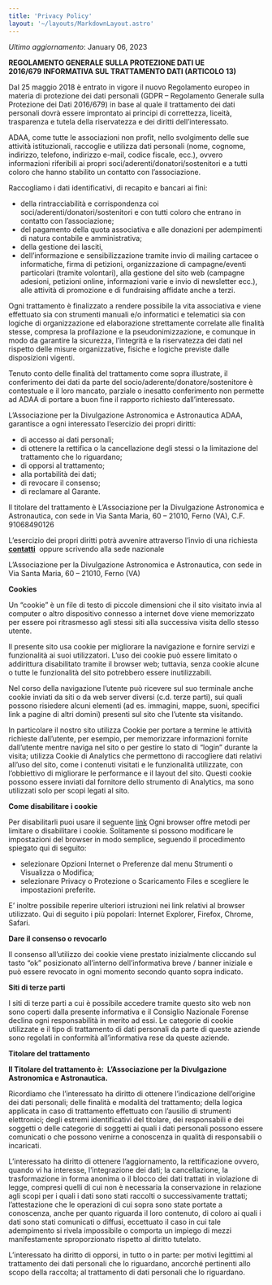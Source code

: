```yaml
---
title: 'Privacy Policy'
layout: '~/layouts/MarkdownLayout.astro'
---
```


_Ultimo aggiornamento_: January 06, 2023

**REGOLAMENTO GENERALE SULLA PROTEZIONE DATI UE 2016/679** **INFORMATIVA SUL TRATTAMENTO DATI (ARTICOLO 13)**

Dal 25 maggio 2018 è entrato in vigore il nuovo Regolamento europeo in materia di protezione dei dati personali (GDPR – Regolamento Generale sulla Protezione dei Dati 2016/679) in base al quale il trattamento dei dati personali dovrà essere improntato ai principi di correttezza, liceità, trasparenza e tutela della riservatezza e dei diritti dell’interessato.

  
ADAA, come tutte le associazioni non profit, nello svolgimento delle sue attività istituzionali, raccoglie e utilizza dati personali (nome, cognome, indirizzo, telefono, indirizzo e-mail, codice fiscale, ecc.), ovvero informazioni riferibili ai propri soci/aderenti/donatori/sostenitori e a tutti coloro che hanno stabilito un contatto con l’associazione.

Raccogliamo i dati identificativi, di recapito e bancari ai fini:

*   della rintracciabilità e corrispondenza coi soci/aderenti/donatori/sostenitori e con tutti coloro che entrano in contatto con l’associazione;
*   del pagamento della quota associativa e alle donazioni per adempimenti di natura contabile e amministrativa;
*   della gestione dei lasciti,
*   dell’informazione e sensibilizzazione tramite invio di mailing cartacee o informatiche, firma di petizioni, organizzazione di campagne/eventi particolari (tramite volontari), alla gestione del sito web (campagne adesioni, petizioni online, informazioni varie e invio di newsletter ecc.), alle attività di promozione e di fundraising affidate anche a terzi.

Ogni trattamento è finalizzato a rendere possibile la vita associativa e viene effettuato sia con strumenti manuali e/o informatici e telematici sia con logiche di organizzazione ed elaborazione strettamente correlate alle finalità stesse, compresa la profilazione e la pseudonimizzazione, e comunque in modo da garantire la sicurezza, l’integrità e la riservatezza dei dati nel rispetto delle misure organizzative, fisiche e logiche previste dalle disposizioni vigenti.

Tenuto conto delle finalità del trattamento come sopra illustrate, il conferimento dei dati da parte del socio/aderente/donatore/sostenitore è contestuale e il loro mancato, parziale o inesatto conferimento non permette ad ADAA di portare a buon fine il rapporto richiesto dall’interessato.

L’Associazione per la Divulgazione Astronomica e Astronautica ADAA, garantisce a ogni interessato l’esercizio dei propri diritti:

*   di accesso ai dati personali;
*   di ottenere la rettifica o la cancellazione degli stessi o la limitazione del trattamento che lo riguardano;
*   di opporsi al trattamento;
*   alla portabilità dei dati;
*   di revocare il consenso;
*   di reclamare al Garante.

Il titolare del trattamento è L’Associazione per la Divulgazione Astronomica e Astronautica, con sede in Via Santa Maria, 60 – 21010, Ferno (VA), C.F. 91068490126

L’esercizio dei propri diritti potrà avvenire attraverso l’invio di una richiesta **[contatti](https://www.adaa.it/wp/wp-content/uploads/2022/09/contatti-adaa.pdf)**  oppure scrivendo alla sede nazionale 

L’Associazione per la Divulgazione Astronomica e Astronautica, con sede in Via Santa Maria, 60 – 21010, Ferno (VA)

**Cookies**

Un “cookie” è un file di testo di piccole dimensioni che il sito visitato invia al computer o altro dispositivo connesso a internet dove viene memorizzato per essere poi ritrasmesso agli stessi siti alla successiva visita dello stesso utente.

Il presente sito usa cookie per migliorare la navigazione e fornire servizi e funzionalità ai suoi utilizzatori. L’uso dei cookie può essere limitato o addirittura disabilitato tramite il browser web; tuttavia, senza cookie alcune o tutte le funzionalità del sito potrebbero essere inutilizzabili.

Nel corso della navigazione l’utente può ricevere sul suo terminale anche cookie inviati da siti o da web server diversi (c.d. terze parti), sui quali possono risiedere alcuni elementi (ad es. immagini, mappe, suoni, specifici link a pagine di altri domini) presenti sul sito che l’utente sta visitando.

In particolare il nostro sito utilizza Cookie per portare a termine le attività richieste dall’utente, per esempio, per memorizzare informazioni fornite dall’utente mentre naviga nel sito o per gestire lo stato di “login” durante la visita; utilizza Cookie di Analytics che permettono di raccogliere dati relativi all’uso del sito, come i contenuti visitati e le funzionalità utilizzate, con l’obbiettivo di migliorare le performance e il layout del sito. Questi cookie possono essere inviati dal fornitore dello strumento di Analytics, ma sono utilizzati solo per scopi legati al sito.

**Come disabilitare i cookie**

Per disabilitarli puoi usare il seguente [link](https://tools.google.com/dlpage/gaoptout?hl=it) Ogni browser offre metodi per limitare o disabilitare i cookie. Solitamente si possono modificare le impostazioni del browser in modo semplice, seguendo il procedimento spiegato qui di seguito:

*   selezionare Opzioni Internet o Preferenze dal menu Strumenti o Visualizza o Modifica;
*   selezionare Privacy o Protezione o Scaricamento Files e scegliere le impostazioni preferite.

E’ inoltre possibile reperire ulteriori istruzioni nei link relativi al browser utilizzato. Qui di seguito i più popolari: Internet Explorer, Firefox, Chrome, Safari.

**Dare il consenso o revocarlo**

Il consenso all’utilizzo dei cookie viene prestato inizialmente cliccando sul tasto “ok” posizionato all’interno dell’informativa breve / banner iniziale e può essere revocato in ogni momento secondo quanto sopra indicato.

**Siti di terze parti**

I siti di terze parti a cui è possibile accedere tramite questo sito web non sono coperti dalla presente informativa e il Consiglio Nazionale Forense declina ogni responsabilità in merito ad essi. Le categorie di cookie utilizzate e il tipo di trattamento di dati personali da parte di queste aziende sono regolati in conformità all’informativa rese da queste aziende.

**Titolare del trattamento**

**Il Titolare del trattamento è:  L’Associazione per la Divulgazione Astronomica e Astronautica.**

Ricordiamo che l’interessato ha diritto di ottenere l’indicazione dell’origine dei dati personali; delle finalità e modalità del trattamento; della logica applicata in caso di trattamento effettuato con l’ausilio di strumenti elettronici; degli estremi identificativi del titolare, dei responsabili e dei soggetti o delle categorie di soggetti ai quali i dati personali possono essere comunicati o che possono venirne a conoscenza in qualità di responsabili o incaricati.

L’interessato ha diritto di ottenere l’aggiornamento, la rettificazione ovvero, quando vi ha interesse, l’integrazione dei dati; la cancellazione, la trasformazione in forma anonima o il blocco dei dati trattati in violazione di legge, compresi quelli di cui non è necessaria la conservazione in relazione agli scopi per i quali i dati sono stati raccolti o successivamente trattati; l’attestazione che le operazioni di cui sopra sono state portate a conoscenza, anche per quanto riguarda il loro contenuto, di coloro ai quali i dati sono stati comunicati o diffusi, eccettuato il caso in cui tale adempimento si rivela impossibile o comporta un impiego di mezzi manifestamente sproporzionato rispetto al diritto tutelato.

L’interessato ha diritto di opporsi, in tutto o in parte: per motivi legittimi al trattamento dei dati personali che lo riguardano, ancorché pertinenti allo scopo della raccolta; al trattamento di dati personali che lo riguardano.